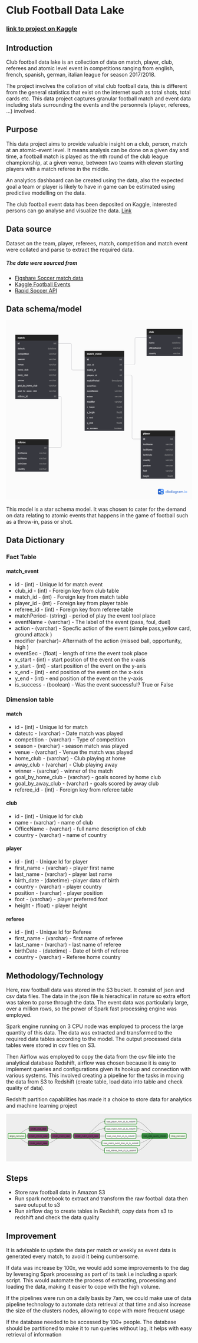 # Club Football Data Lake

### [link to project on Kaggle](https://www.kaggle.com/ayotomiwasalau/club-football-event-data)

## Introduction
Club football data lake is an collection of data on match, player, club, referees and atomic level event in competitions ranging from english, french, spanish, german, italian league for season 2017/2018.

The project involves the collation of vital club football data, this is different from the general statistics that exist on the internet such as total shots, total cards etc. This data project captures granular football match and event data including stats surrounding the events and the personnels (player, referees, ...) involved.

## Purpose
This data project aims to provide valuable insight on a club, person, match at an atomic-event level. It means analysis can be done on a given day and time, a football match is played as the nth round of the club league championship, at a given venue, between two teams with eleven starting players with a match referee in the middle.

An analytics dashboard can be created using the data, also the expected goal a team or player is likely to have in game can be estimated using predictive modelling on the data.

The club football event  data has been deposited on Kaggle, interested persons can go analyse and visualize the data. [Link](https://www.kaggle.com/ayotomiwasalau/club-football-event-data)

## Data source
Dataset on the team, player, referees, match, competition and match event were collated and parse to extract the required data.

##### The data were sourced from 
* [Figshare Soccer match data](https://figshare.com/collections/Soccer_match_event_dataset/4415000/2)
* [Kaggle Football Events](https://www.kaggle.com/secareanualin/football-events)
* [Rapid Soccer API](https://rapidapi.com/api-sports/api/api-football)



## Data schema/model

<img src="image/footbalschema2.0.png"></img>

This model is a star schema model. It was chosen to cater for the demand on data relating to atomic events that happens in the game of football such as a throw-in, pass or shot.


## Data Dictionary

### Fact Table

#### match_event

* id - (int) - Unique Id for match event
* club_id - (int) - Foreign key from club table
* match_id - (int) - Foreign key from match table
* player_id - (int) - Foreign key from player table
* referee_id - (int) - Foreign key from referee table
* matchPeriod- (string) - period of play the event tool place
* eventName - (varchar) - The label of the event (pass, foul, duel)
* action - (varchar) - Specfic action of the event (simple pass,yellow card, ground attack )
* modifier (varchar)- Aftermath of the action (missed ball, opportunity, high )
* eventSec - (float) - length of time the event took place
* x_start - (int) - start postion of the event on the x-axis
* y_start - (int) - start position of the event on the y-axis
* x_end - (int) - end position of the event on the x-axis
* y_end - (int) - end position of the event on the y-axis
* is_success - (boolean) - Was the event successful? True or False


### Dimension table

#### match

* id - (int) -  Unique Id for match
* dateutc - (varchar) - Date match was played
* competition - (varchar) - Type of competition
* season - (varchar) - season match was played
* venue - (varchar) - Venue the match was played
* home_club - (varchar) - Club playing at home
* away_club - (varchar) - Club playing away
* winner - (varchar) - winner of the match
* goal_by_home_club - (varchar) - goals scored by home club
* goal_by_away_club - (varchar) - goals scored by away club
* referee_id - (int) - Foreign key from referee table

#### club

* id - (int) - Unique Id for club
* name - (varchar) - name of club
* OfficeName - (varchar) - full name description of club
* country - (varchar) - name of country


#### player

* id - (int) - Unique Id for player
* first_name - (varchar) - player first name
* last_name - (varchar) - player last name
* birth_date - (datetime) -player data of birth
* country  - (varchar) - player country
* position - (varchar) - player position
* foot - (varchar) - player preferred foot
* height - (float) - player height


#### referee

* id - (int) - Unique Id for Referee
* first_name - (varchar) - first name of referee
* last_name - (varchar) - last name of referee
* birthDate - (datetime) - Date of birth of referee
* country - (varchar) - Referee home country


## Methodology/Technology

Here, raw football data was stored in the S3 bucket. It consist of json and csv data files. The data in the json file is hierachical in nature so extra effort was taken to parse through the data. The event data was particularly large, over a million rows, so the power of Spark fast processing engine was employed.

Spark engine running on 3 CPU node was employed to process the large quantity of this data. The data was extracted and transformed to the required data tables according to the model. The output processed data tables were stored in csv files on S3.

Then Airflow was employed to copy the data from the csv file into the analytical database Redshift, airflow was chosen because it is easy to implement queries and configurations given its hookup and connection with various systems. This involved creating a pipeline for the tasks in moving the data from S3 to Redshift (create table, load data into table and check quality of data).

Redshift partition capabilities has made it a choice to store data for analytics and machine learning project

<img src="image/airflow_img.PNG"></img>

## Steps

* Store raw football data in Amazon S3
* Run spark notebook to extract and transform the raw football data then save outuput to s3
* Run airflow dag to create tables in Redshift, copy data from s3 to redshift and check the data quality

## Improvement

It is advisable to update the data per match or weekly as event data is generated every match, to avoid it being cumbersome. 

If data was increase by 100x, we would add some improvements to the dag by leveraging Spark processing as part of its task i.e including a spark script. This would automate the process of extracting, processing and loading the data, making it easier to cope with the high volume.

If the pipelines were run on a daily basis by 7am, we could make use of data pipeline technology to automate data retrieval at that time and also increase the size of the clusters nodes, allowing to cope with more frequent usage  

If the database needed to be accessed by 100+ people. The database should be partitioned to make it to run queries without lag, it helps with easy retrieval of information


